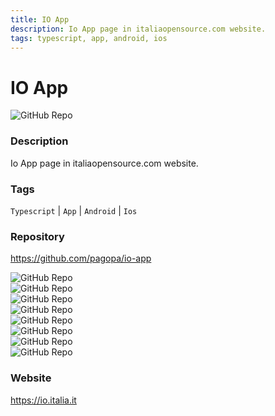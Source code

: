 ```yaml
---
title: IO App
description: Io App page in italiaopensource.com website.
tags: typescript, app, android, ios
---
```

        

# IO App

![GitHub Repo](https://img.shields.io/static/v1?label=category&message=opensource&color=green)

### Description

Io App page in italiaopensource.com website.

### Tags

`Typescript` | `App` | `Android` | `Ios`

### Repository

https://github.com/pagopa/io-app

![GitHub Repo](https://img.shields.io/github/stars/pagopa/io-app?style=social)<br />![GitHub Repo](https://img.shields.io/github/forks/pagopa/io-app?style=social)<br />![GitHub Repo](https://img.shields.io/github/v/tag/pagopa/io-app?style=social)<br />![GitHub Repo](https://img.shields.io/github/contributors/pagopa/io-app)<br />![GitHub Repo](https://img.shields.io/github/issues-pr/pagopa/io-app)<br />![GitHub Repo](https://img.shields.io/github/issues/pagopa/io-app)<br />![GitHub Repo](https://img.shields.io/github/license/pagopa/io-app)<br />![GitHub Repo](https://img.shields.io/github/last-commit/pagopa/io-app)<br />

### Website

https://io.italia.it